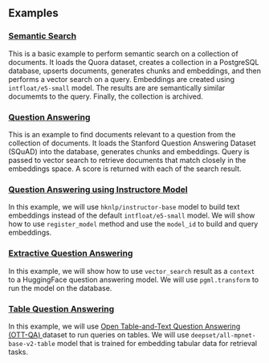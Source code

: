 ## Examples

### [Semantic Search](./semantic_search.py)
This is a basic example to perform semantic search on a collection of documents. It loads the Quora dataset, creates a collection in a PostgreSQL database, upserts documents, generates chunks and embeddings, and then performs a vector search on a query. Embeddings are created using `intfloat/e5-small` model. The results are are semantically similar documemts to the query. Finally, the collection is archived.

### [Question Answering](./question_answering.py)
This is an example to find documents relevant to a question from the collection of documents. It loads the Stanford Question Answering Dataset (SQuAD) into the database, generates chunks and embeddings. Query is passed to vector search to retrieve documents that match closely in the embeddings space. A score is returned with each of the search result.

### [Question Answering using Instructore Model](./question_answering_instructor.py)
In this example, we will use `hknlp/instructor-base` model to build text embeddings instead of the default `intfloat/e5-small` model. We will show how to use `register_model` method and use the `model_id` to build and query embeddings.

### [Extractive Question Answering](./extractive_question_answering.py)
In this example, we will show how to use `vector_search` result as a `context` to a HuggingFace question answering model. We will use `pgml.transform` to run the model on the database.

### [Table Question Answering](./table_question_answering.py)
In this example, we will use [Open Table-and-Text Question Answering (OTT-QA)
](https://github.com/wenhuchen/OTT-QA) dataset to run queries on tables. We will use `deepset/all-mpnet-base-v2-table` model that is trained for embedding tabular data for retrieval tasks. 


